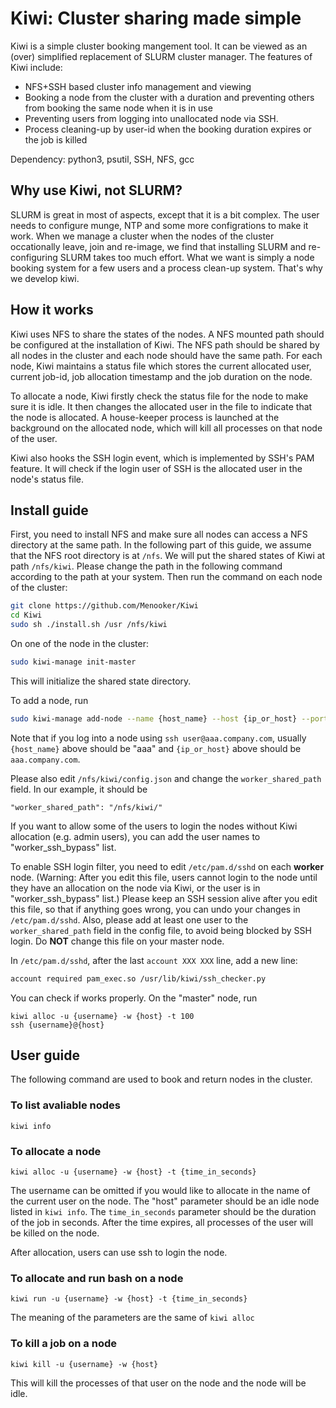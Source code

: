 # Kiwi: Cluster sharing made simple

Kiwi is a simple cluster booking mangement tool. It can be viewed as an (over) simplified replacement of SLURM cluster manager. The features of Kiwi include:

 * NFS+SSH based cluster info management and viewing
 * Booking a node from the cluster with a duration and preventing others from booking the same node when it is in use
 * Preventing users from logging into unallocated node via SSH.
 * Process cleaning-up by user-id when the booking duration expires or the job is killed

Dependency: python3, psutil, SSH, NFS, gcc

## Why use Kiwi, not SLURM?

SLURM is great in most of aspects, except that it is a bit complex. The user needs to configure munge, NTP and some more configrations to make it work. When we manage a cluster when the nodes of the cluster occationally leave, join and re-image, we find that installing SLURM and re-configuring SLURM takes too much effort. What we want is simply a node booking system for a few users and a process clean-up system. That's why we develop kiwi.

## How it works

Kiwi uses NFS to share the states of the nodes. A NFS mounted path should be configured at the installation of Kiwi. The NFS path should be shared by all nodes in the cluster and each node should have the same path. For each node, Kiwi maintains a status file which stores the current allocated user, current job-id, job allocation timestamp and the job duration on the node.

To allocate a node, Kiwi firstly check the status file for the node to make sure it is idle. It then changes the allocated user in the file to indicate that the node is allocated. A house-keeper process is launched at the background on the allocated node, which will kill all processes on that node of the user.

Kiwi also hooks the SSH login event, which is implemented by SSH's PAM feature. It will check if the login user of SSH is the allocated user in the node's status file.

## Install guide

First, you need to install NFS and make sure all nodes can access a NFS directory at the same path. In the following part of this guide, we assume that the NFS root directory is at `/nfs`. We will put the shared states of Kiwi at path `/nfs/kiwi`. Please change the path in the following command according to the path at your system. Then run the command on each node of the cluster:

```bash
git clone https://github.com/Menooker/Kiwi
cd Kiwi
sudo sh ./install.sh /usr /nfs/kiwi
```

On one of the node in the cluster:

```bash
sudo kiwi-manage init-master
```

This will initialize the shared state directory.

To add a node, run

```bash
sudo kiwi-manage add-node --name {host_name} --host {ip_or_host} --port {port}
```

Note that if you log into a node using `ssh user@aaa.company.com`, usually `{host_name}` above should be "aaa" and `{ip_or_host}` above should be `aaa.company.com`.

Please also edit `/nfs/kiwi/config.json` and change the `worker_shared_path` field. In our example, it should be

```
"worker_shared_path": "/nfs/kiwi/"
```

If you want to allow some of the users to login the nodes without Kiwi allocation (e.g. admin users), you can add the user names to "worker_ssh_bypass" list.

To enable SSH login filter, you need to edit `/etc/pam.d/sshd` on each **worker** node. (Warning: After you edit this file, users cannot login to the node until they have an allocation on the node via Kiwi, or the user is in "worker_ssh_bypass" list.) Please keep an SSH session alive after you edit this file, so that if anything goes wrong, you can undo your changes in `/etc/pam.d/sshd`. Also, please add at least one user to the `worker_shared_path` field in the config file, to avoid being blocked by SSH login. Do **NOT** change this file on your master node.

In `/etc/pam.d/sshd`, after the last `account XXX XXX` line, add a new line:

```bash
account required pam_exec.so /usr/lib/kiwi/ssh_checker.py
```

You can check if works properly. On the "master" node, run

```
kiwi alloc -u {username} -w {host} -t 100
ssh {username}@{host}
```

## User guide

The following command are used to book and return nodes in the cluster.

### To list avaliable nodes

```
kiwi info
```

### To allocate a node

```
kiwi alloc -u {username} -w {host} -t {time_in_seconds}
```

The username can be omitted if you would like to allocate in the name of the current user on the node. The "host" parameter should be an idle node listed in `kiwi info`. The `time_in_seconds` parameter should be the duration of the job in seconds. After the time expires, all processes of the user will be killed on the node.

After allocation, users can use ssh to login the node.


### To allocate and run bash on a node

```
kiwi run -u {username} -w {host} -t {time_in_seconds}
```

The meaning of the parameters are the same of `kiwi alloc`

### To kill a job on a node

```
kiwi kill -u {username} -w {host}
```

This will kill the processes of that user on the node and the node will be idle.
